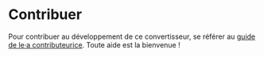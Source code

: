 # Contribuer

Pour contribuer au développement de ce convertisseur, se référer au [guide de le·a contributeurice](https://gitlab.com/deborderbollore/idml-pandoc-reader/-/blob/main/CONTRIBUTING.md). Toute aide est la bienvenue !